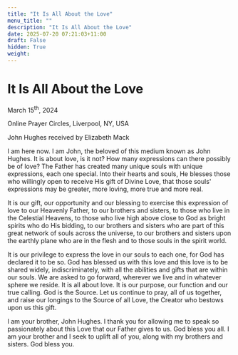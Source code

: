 ```yaml
---
title: "It Is All About the Love"
menu_title: ""
description: "It Is All About the Love"
date: 2025-07-20 07:21:03+11:00
draft: False
hidden: True
weight:
---
```

# It Is All About the Love

March 15<sup>th</sup>, 2024

Online Prayer Circles, Liverpool, NY, USA

John Hughes received by Elizabeth Mack

I am here now. I am John, the beloved of this medium known as John Hughes. It is about love, is it not? How many expressions can there possibly be of love? The Father has created many unique souls with unique expressions, each one special. Into their hearts and souls, He blesses those who willingly open to receive His gift of Divine Love, that those souls' expressions may be greater, more loving, more true and more real.

It is our gift, our opportunity and our blessing to exercise this expression of love to our Heavenly Father, to our brothers and sisters, to those who live in the Celestial Heavens, to those who live high above close to God as bright spirits who do His bidding, to our brothers and sisters who are part of this great network of souls across the universe, to our brothers and sisters upon the earthly plane who are in the flesh and to those souls in the spirit world.

It is our privilege to express the love in our souls to each one, for God has declared it to be so. God has blessed us with this love and this love is to be shared widely, indiscriminately, with all the abilities and gifts that are within our souls. We are asked to go forward, wherever we live and in whatever sphere we reside. It is all about love. It is our purpose, our function and our true calling. God is the Source. Let us continue to pray, all of us together, and raise our longings to the Source of all Love, the Creator who bestows upon us this gift.

I am your brother, John Hughes. I thank you for allowing me to speak so passionately about this Love that our Father gives to us. God bless you all. I am your brother and I seek to uplift all of you, along with my brothers and sisters. God bless you.
